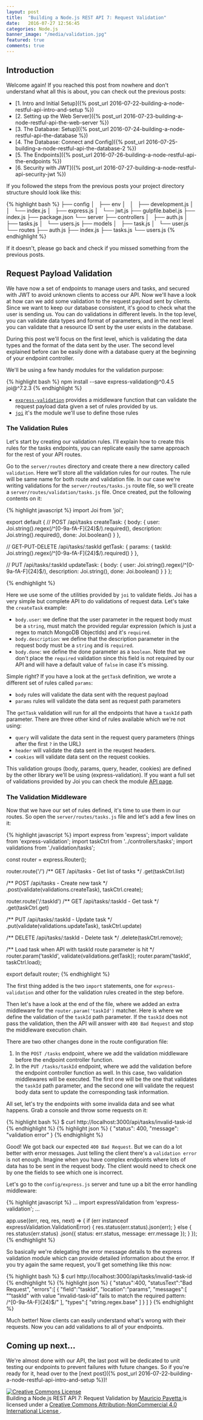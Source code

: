 ```yaml
---
layout: post
title:  "Building a Node.js REST API 7: Request Validation"
date:   2016-07-27 12:56:45
categories: Node.js
banner_image: "/media/validation.jpg"
featured: true
comments: true
---
```


## Introduction

Welcome again! If you reached this post from nowhere and don't understand what all this is about, you can check out
the previous posts: 

- [1. Intro and Initial Setup]({% post_url 2016-07-22-building-a-node-restful-api-intro-and-setup  %})
- [2. Setting up the Web Server]({% post_url 2016-07-23-building-a-node-restful-api-the-web-server  %})
- [3. The Database: Setup]({% post_url 2016-07-24-building-a-node-restful-api-the-database  %})
- [4. The Database: Connect and Config]({% post_url 2016-07-25-building-a-node-restful-api-the-database-2  %})
- [5. The Endpoints]({% post_url 2016-07-26-building-a-node-restful-api-the-endpoints %})
- [6. Security with JWT]({% post_url 2016-07-27-building-a-node-restful-api-security-jwt %})

If you followed the steps from the previous posts your project directory structure should look like this:

{% highlight bash %}
├── config
│   ├── env
│   │   ├── development.js
│   │   └── index.js
│   ├── express.js
│   └── jwt.js
├── gulpfile.babel.js
├── index.js
├── package.json
└── server
    ├── controllers
    │   ├── auth.js
    │   ├── tasks.js
    │   └── users.js
    ├── models
    │   ├── task.js
    │   └── user.js
    └── routes
        ├── auth.js
        ├── index.js
        ├── tasks.js
        └── users.js
{% endhighlight %}

If it doesn't, please go back and check if you missed something from the previous posts.

## Request Payload Validation

<!--from-->
We have now a set of endpoints to manage users and tasks, and secured with JWT to avoid unknown clients to access our
API. Now we'll have a look at how can we add some validation to the request payload sent by clients. Since we want to
keep our database consistent, it's good to check what the user is sending us. You can do validations in different levels.
In the top level, you can validate data types and format of parameters, and in the next level you can validate that
a resource ID sent by the user exists in the database.
<!--to-->

During this post we'll focus on the first level, which is validating the data types and the format of the data sent
by the user. The second level explained before can be easily done with a database query at the beginning of your endpoint
controller.

We'll be using a few handy modules for the validation purpose:

{% highlight bash %}
npm install --save express-validation@^0.4.5 joi@^7.2.3
{% endhighlight %}

- [`express-validation`](https://www.npmjs.com/package/express-validation) provides a middleware function that can 
validate the request payload data given a set of rules provided by us.
- [`joi`](https://www.npmjs.com/package/joi) it's the module we'll use to define those rules

### The Validation Rules

Let's start by creating our validation rules. I'll explain how to create this rules for the tasks endpoints, you can
replicate easily the same approach for the rest of your API routes.

Go to the `server/routes` directory and create there a new directory called `validation`. Here we'll store all the
validation rules for our routes. The rule will be same name for both route and validation file. In our case we're
writing validations for the `server/routes/tasks.js` route file, so we'll create a `server/routes/validation/tasks.js`
file. Once created, put the following contents on it:

{% highlight javascript %}
import Joi from 'joi';

export default {
  // POST /api/tasks
  createTask: {
    body: {
      user: Joi.string().regex(/^[0-9a-fA-F]{24}$/).required(),
      description: Joi.string().required(),
      done: Joi.boolean()
    }
  },

  // GET-PUT-DELETE /api/tasks/:taskId
  getTask: {
    params: {
      taskId: Joi.string().regex(/^[0-9a-fA-F]{24}$/).required()
    }
  },

  // PUT /api/tasks/:taskId
  updateTask: {
    body: {
      user: Joi.string().regex(/^[0-9a-fA-F]{24}$/),
      description: Joi.string(),
      done: Joi.boolean()
    }
  }
};

{% endhighlight %}

Here we use some of the utilities provided by `joi` to validate fields. Joi has a very simple but complete API to do
validations of request data. Let's take the `createTask` example:

- `body.user`: we define that the user parameter in the request body must be a `string`, must match the provided regular
expression (which is just a regex to match MongoDB ObjectIds) and it's `required`.
- `body.description`: we define that the description parameter in the request body must be a `string` and is `required`.
- `body.done`: we define the done parameter as a `boolean`. Note that we don't place the `required` validation since this 
field is not required by our API and will have a default value of `false` in case it's missing.
 
Simple right? If you have a look at the `getTask` definition, we wrote a different set of rules called `params`:

- `body` rules will validate the data sent with the request payload
- `params` rules will validate the data sent as request path parameters

The `getTask` validation will run for all the endpoints that have a `taskId` path parameter.
There are three other kind of rules available which we're not using:

- `query` will validate the data sent in the request query parameters (things after the first `?` in the URL)
- `header` will validate the data sent in the reuqest headers.
- `cookies` will validate data sent on the request cookies.

This validation groups (body, params, query, header, cookies) are defined by the other library we'll be using (express-validation).
If you want a full set of validations provided by Joi you can check the module [API page](https://github.com/hapijs/joi/blob/v9.0.4/API.md).

### The Validation Middleware

Now that we have our set of rules defined, it's time to use them in our routes. So open the `server/routes/tasks.js` file
and let's add a few lines on it:

{% highlight javascript %}
import express from 'express';
import validate from 'express-validation';
import taskCtrl from '../controllers/tasks';
import validations from './validation/tasks';

const router = express.Router();

router.route('/')
  /** GET /api/tasks - Get list of tasks */
  .get(taskCtrl.list)

  /** POST /api/tasks - Create new task */
  .post(validate(validations.createTask),
        taskCtrl.create);

router.route('/:taskId')
  /** GET /api/tasks/:taskId - Get task */
  .get(taskCtrl.get)

  /** PUT /api/tasks/:taskId - Update task */
  .put(validate(validations.updateTask),
        taskCtrl.update)

  /** DELETE /api/tasks/:taskId - Delete task */
  .delete(taskCtrl.remove);

/** Load task when API with taskId route parameter is hit */
router.param('taskId', validate(validations.getTask));
router.param('taskId', taskCtrl.load);

export default router;
{% endhighlight %}

The first thing added is the two `import` statements, one for `express-validation` and other for the validation rules
created in the step before.

Then let's have a look at the end of the file, where we added an extra middleware for the `router.param('taskId')` matcher.
Here is where we define the validation of the `taskId` path parameter. If the `taskId` does not pass the validation, then
the API will answer with `400 Bad Request` and stop the middleware execution chain.

There are two other changes done in the route configuration file:

1. In the `POST /tasks` endpoint, where we add the validation middleware before the endpoint controller function.
2. In the `PUT /tasks/taskId` endpoint, where we add the validation before the endpoint controller function as well. In 
this case, two validation middlewares will be executed. The first one will be the one that validates the `taskId` path
parameter, and the second one will validate the request body data sent to update the corresponding task information.

All set, let's try the endpoints with some invalida data and see what happens. Grab a console and throw some requests on it:

{% highlight bash %}
$ curl http://localhost:3000/api/tasks/invalid-task-id
{% endhighlight %}
{% highlight json %}
{ "status": 400, "message": "validation error" }
{% endhighlight %}

Good! We got back our expected `400 Bad Request`. But we can do a lot better with error messages. Just telling the 
client there's a `validation error` is not enough. Imagine when you have complex endpoints where lots of data has to
be sent in the request body. The client would need to check one by one the fields to see which one is incorrect.

Let's go to the `config/express.js` server and tune up a bit the error handling middleware:

{% highlight javascript %}
...
import expressValidation from 'express-validation';
...

app.use((err, req, res, next) => {
  if (err instanceof expressValidation.ValidationError) {
    res.status(err.status).json(err);
  } else {
    res.status(err.status)
      .json({
        status: err.status,
        message: err.message
      });
  }
});
{% endhighlight %}

So basically we're delegating the error message details to the express validation module which can provide detailed 
information about the error. If you try again the same request, you'll get something like this now:

{% highlight bash %}
$ curl http://localhost:3000/api/tasks/invalid-task-id
{% endhighlight %}
{% highlight json %}
{
   "status":400,
   "statusText":"Bad Request",
   "errors":[
      {
         "field":"taskId",
         "location":"params",
         "messages":[
            "\"taskId\" with value \"invalid-task-id\" fails to match the required pattern: /^[0-9a-fA-F]{24}$/"
         ],
         "types":[
            "string.regex.base"
         ]
      }
   ]
}
{% endhighlight %}

Much better! Now clients can easily understand what's wrong with their requests. Now you can add validations to all of
your endpoints.


## Coming up next...

We're almost done with our API, the last post will be dedicated to unit testing our endpoints to prevent failures with
future changes. So if you're ready for it, head over to the [next post]({% post_url 2016-07-22-building-a-node-restful-api-intro-and-setup  %})!

<div class="cc">
    <a rel="license" href="http://creativecommons.org/licenses/by-nc/4.0/">
        <img alt="Creative Commons License" style="border-width:0" src="https://i.creativecommons.org/l/by-nc/4.0/88x31.png" />
    </a>
    <br/>
    <span xmlns:dct="http://purl.org/dc/terms/" href="http://purl.org/dc/dcmitype/Text" property="dct:title" rel="dct:type">
        Building a Node.js REST API 7: Request Validation
    </span> 
    by 
    <a xmlns:cc="http://creativecommons.org/ns#" href="http://blog.mpayetta.com" property="cc:attributionName" rel="cc:attributionURL">
        Mauricio Payetta
    </a> 
    is licensed under a 
    <a rel="license" href="http://creativecommons.org/licenses/by-nc/4.0/">
        Creative Commons Attribution-NonCommercial 4.0 International License
    </a>.
</div>



